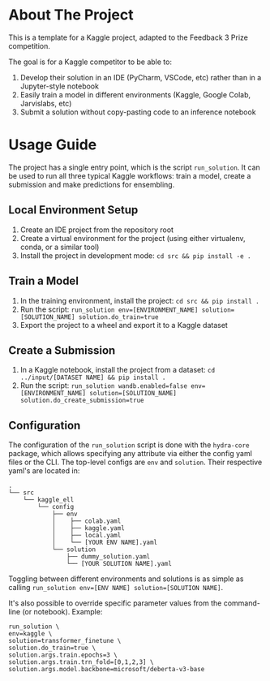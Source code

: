 # About The Project
This is a template for a Kaggle project, adapted to the Feedback 3 Prize competition.

The goal is for a Kaggle competitor to be able to:
1. Develop their solution in an IDE (PyCharm, VSCode, etc) rather than in a Jupyter-style notebook
2. Easily train a model in different environments (Kaggle, Google Colab, Jarvislabs, etc)
3. Submit a solution without copy-pasting code to an inference notebook

# Usage Guide
The project has a single entry point, which is the script `run_solution`. It can be used to run all three typical Kaggle workflows: train a model, create a submission and make predictions for ensembling.
## Local Environment Setup
1. Create an IDE project from the repository root
2. Create a virtual environment for the project (using either virtualenv, conda, or a similar tool)
3. Install the project in development mode: `cd src && pip install -e . `
## Train a Model
1. In the training environment, install the project: `cd src && pip install .` 
2. Run the script: ```run_solution env=[ENVIRONMENT_NAME] solution=[SOLUTION_NAME] solution.do_train=true ```
3. Export the project to a wheel and export it to a Kaggle dataset
## Create a Submission
1. In a Kaggle notebook, install the project from a dataset: `cd ../input/[DATASET NAME] && pip install .` 
2. Run the script: ```run_solution wandb.enabled=false env=[ENVIRONMENT_NAME] solution=[SOLUTION_NAME] solution.do_create_submission=true ```


## Configuration
The configuration of the `run_solution` script is done with the `hydra-core` package, which allows specifying any attribute via either the config yaml files or the CLI.
The top-level configs are `env` and `solution`. Their respective yaml's are located in: 

    .
    └── src                   
        └── kaggle_ell
            └── config
                ├── env
                │    ├── colab.yaml
                │    ├── kaggle.yaml
                │    ├── local.yaml
                │    └── [YOUR ENV NAME].yaml
                └── solution 
                    ├── dummy_solution.yaml
                    └── [YOUR SOLUTION NAME].yaml
Toggling between different environments and solutions is as simple as calling `run_solution env=[ENV NAME] solution=[SOLUTION NAME]`.

It's also possible to override specific parameter values from the command-line (or notebook). Example: 
```
run_solution \
env=kaggle \
solution=transformer_finetune \
solution.do_train=true \
solution.args.train.epochs=3 \
solution.args.train.trn_fold=[0,1,2,3] \
solution.args.model.backbone=microsoft/deberta-v3-base
```